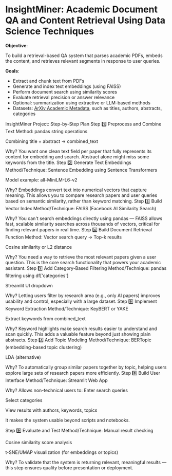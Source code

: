 # InsightMiner: Academic Document QA and Content Retrieval Using Data Science Techniques

**Objective**:

To build a retrieval-based QA system that parses academic PDFs, embeds the content, and retrieves relevant segments in response to user queries.

**Goals**:

- Extract and chunk text from PDFs
- Generate and index text embeddings (using FAISS)
- Perform document search using similarity scores
- Evaluate retrieval precision or answer relevance
- Optional: summarization using extractive or LLM-based methods
- Datasets: [ArXiv Academic Metadata](https://www.kaggle.com/datasets/Cornell-University/arxiv), such as titles, authors, abstracts, categories

InsightMiner Project: Step-by-Step Plan
Step 1️⃣ Preprocess and Combine Text Method:
pandas string operations

Combining title + abstract → combined_text

Why?
 You want one clean text field per paper that fully represents its content for embedding and search. Abstract alone might miss some keywords from the title.
Step 2️⃣ Generate Text Embeddings
Method/Technique:
Sentence Embedding using Sentence Transformers

Model example: all-MiniLM-L6-v2

Why?
 Embeddings convert text into numerical vectors that capture meaning. This allows you to compare research papers and user queries based on semantic similarity, rather than keyword matching.
Step 3️⃣ Build Vector Index
Method/Technique:
FAISS (Facebook AI Similarity Search)

Why?
 You can't search embeddings directly using pandas — FAISS allows fast, scalable similarity searches across thousands of vectors, critical for finding relevant papers in real time.
Step 4️⃣ Build Document Retrieval Function
Method:
Vector search query → Top-k results

Cosine similarity or L2 distance

Why?
 You need a way to retrieve the most relevant papers given a user question. This is the core search functionality that powers your academic assistant.
Step 5️⃣ Add Category-Based Filtering
Method/Technique:
pandas filtering using df['categories']

Streamlit UI dropdown

Why?
 Letting users filter by research area (e.g., only AI papers) improves usability and control, especially with a large dataset.
Step 6️⃣ Implement Keyword Extraction
Method/Technique:
KeyBERT or YAKE

Extract keywords from combined_text

Why?
 Keyword highlights make search results easier to understand and scan quickly. This adds a valuable feature beyond just showing plain abstracts.
Step 7️⃣ Add Topic Modeling
Method/Technique:
BERTopic (embedding-based topic clustering)

LDA (alternative)

Why?
 To automatically group similar papers together by topic, helping users explore large sets of research papers more efficiently.
Step 8️⃣ Build User Interface
Method/Technique:
Streamlit Web App

Why?
 Allows non-technical users to:
Enter search queries

Select categories

View results with authors, keywords, topics

It makes the system usable beyond scripts and notebooks.

Step 9️⃣ Evaluate and Test
Method/Technique:
Manual result checking

Cosine similarity score analysis

t-SNE/UMAP visualization (for embeddings or topics)

Why?
 To validate that the system is returning relevant, meaningful results — this step ensures quality before presentation or deployment.
